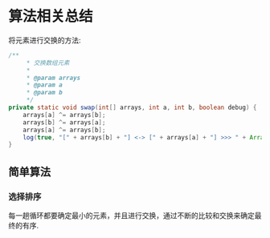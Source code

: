 # 算法相关总结



将元素进行交换的方法:

```java
/**
     * 交换数组元素
     * 
     * @param arrays
     * @param a
     * @param b
     */
private static void swap(int[] arrays, int a, int b, boolean debug) {
    arrays[a] ^= arrays[b];
    arrays[b] ^= arrays[a];
    arrays[a] ^= arrays[b];
    log(true, "[" + arrays[b] + "] <-> [" + arrays[a] + "] >>> " + Arrays.toString(arrays));
}
```





## 简单算法

### 选择排序

每一趟循环都要确定最小的元素，并且进行交换，通过不断的比较和交换来确定最终的有序.

